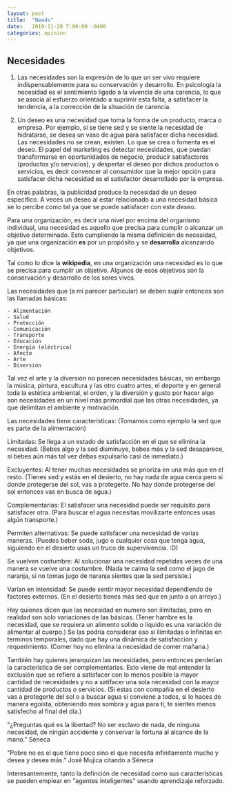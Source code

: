 ```yaml
---
layout: post
title:  "Needs"
date:   2019-11-20 7:00:00 -0400
categories: opinion
---
```


## Necesidades

1. Las necesidades son la expresión de lo que un ser vivo requiere indispensablemente para su conservación y desarrollo. En psicología la necesidad es el sentimiento ligado a la vivencia de una carencia, lo que se asocia al esfuerzo orientado a suprimir esta falta, a satisfacer la tendencia, a la corrección de la situación de carencia.

2. Un deseo es una necesidad que toma la forma de un producto, marca o empresa. Por ejemplo, si se tiene sed y se siente la necesidad de hidratarse, se desea un vaso de agua para satisfacer dicha necesidad. Las necesidades no se crean, existen. Lo que se crea o fomenta es el deseo. El papel del marketing es detectar necesidades, que puedan transformarse en oportunidades de negocio, producir satisfactores (productos y/o servicios), y despertar el deseo por dichos productos o servicios, es decir convencer al consumidor que la mejor opción para satisfacer dicha necesidad es el satisfactor desarrollado por la empresa.

En otras palabras, la publicidad produce la necesidad de un deseo específico. A veces un deseo al estar relacionado a una necesidad básica se lo percibe como tal ya que se puede satisfacer con este deseo.

Para una organización, es decir una nivel por encima del organismo individual, una necesidad es aquello que precisa para cumplir o alcanzar un objetivo determinado. Esto cumpliendo la misma definición de necesidad, ya que una organización **es** por un propósito y se **desarrolla** alcanzando objetivos. 


Tal como lo dice la **wikipedia**, en una organización una necesidad es lo que se precisa para cumplir un objetivo. Algunos de esos objetivos son la conservación y desarrollo de los seres vivos.


Las necesidades que (a mi parecer particular) se deben suplir entonces son las llamadas básicas:

    - Alimentación
    - Salud
    - Protección
    - Comunicación
    - Transporte
    - Educación
    - Energía (eléctrica) 
    - Afecto
    - Arte
    - Diversión


Tal vez el arte y la diversión no parecen necesidades básicas, sin embargo la música, pintura, escultura y las otro cuatro artes, el deporte y en general toda la estética ambiental, el orden, y la diversión y gusto por hacer algo son necesidades en un nivel más primordial que las otras necesidades, ya que delimitan el ambiente y motivación. 

Las necesidades tiene características:
(Tomamos como ejemplo la sed que es parte de la alimentación)

Limitadas: Se llega a un estado de satisfacción en el que se elimina la necesidad. (Bebes algo y la sed disminuye, bebes más y la sed desaparece, si bebes aún más tal vez debas expulsarlo casi de inmediato.)

Excluyentes: Al tener muchas necesidades se prioriza en una más que en el resto. (Tienes sed y estás en el desierto, no hay nada de agua cerca pero si donde protegerse del sol, vas a protegerte. No hay donde protegerse del sol entonces vas en busca de agua.)

Complementarias: El satisfacer una necesidad puede ser requisito para satisfacer otra. (Para buscar el agua necesitas movilizarte entonces usas algún transporte.)

Permiten alternativas: Se puede satisfacer una necesidad de varias maneras. (Puedes beber soda, jugo o cualquier cosa que tenga agua, siguiendo en el desierto usas un truco de supervivencia. :D)

Se vuelven costumbre: Al solucionar una necesidad repetidas veces de una manera se vuelve una costumbre. (Nada te calma la sed como el jugo de naranja, si no tomas jugo de naranja sientes que la sed persiste.)

Varían en intensidad: Se puede sentir mayor necesidad dependiendo de factores externos. (En el desierto tienes más sed que en junto a un arroyo.)

Hay quienes dicen que las necesidad en numero son ilimitadas, pero en realidad son solo variaciones de las básicas. 
(Tener hambre es la necesidad, que se requiera un alimento solido o líquido es una variación de alimentar al cuerpo.)
Se las podría considerar eso si ilimitadas o infinitas en terminos temporales, dado que hay una dinámica de satisfacción y requerimiento. (Comer hoy no elimina la necesidad de comer mañana.)

También hay quienes jerarquizan las necesidades, pero entonces perderían la característica de ser complementarias. 
Esto viene de mal entender la exclusión que se refiere a satisfacer con lo menos posible la mayor cantidad de necesidades y no a satifacer una sola necesidad con la mayor cantidad de productos o servicios.
(Si estas con compañía en el desierto vas a protegerte del sol o a buscar agua si conviene a todos, si lo haces de manera egoísta, obteniendo mas sombra y agua para ti, te sientes menos satisfecho al final del día.)

"¿Preguntas qué es la libertad? No ser esclavo de nada, de ninguna necesidad, de ningún accidente y conservar la fortuna al alcance de la mano."
Séneca

"Pobre no es el que tiene poco sino el que necesita infinitamente mucho y desea y desea más."
José Mujica citando a Séneca 

Interesantemente, tanto la definción de necesidad como sus características se pueden emplear en "agentes inteligentes" usando aprendizaje reforzado.

 

